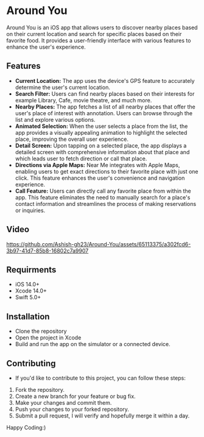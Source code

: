 # Around You
Around You is an iOS app that allows users to discover nearby places based on their current location and search for specific places based on their favorite food. It provides a user-friendly interface with various features to enhance the user's experience.

## Features
- **Current Location:** The app uses the device's GPS feature to accurately determine the user's current location.
- **Search Filter:** Users can find nearby places based on their interests for example Library, Cafe, movie theatre, and much more.
- **Nearby Places:** The app fetches a list of all nearby places that offer the user's place of interest with annotation. Users can browse through the list and explore various options.
- **Animated Selection:** When the user selects a place from the list, the app provides a visually appealing animation to highlight the selected place, improving the overall user experience.
- **Detail Screen:** Upon tapping on a selected place, the app displays a detailed screen with comprehensive information about that place and which leads user to fetch direction or call that place.
- **Directions via Apple Maps:** Near Me integrates with Apple Maps, enabling users to get exact directions to their favorite place with just one click. This feature enhances the user's convenience and navigation experience.
- **Call Feature:** Users can directly call any favorite place from within the app. This feature eliminates the need to manually search for a place's contact information and streamlines the process of making reservations or inquiries.

## Video
https://github.com/Ashish-gh23/Around-You/assets/65113375/a302fcd6-3b97-41d7-85b8-16802c7a9907

## Requirments
- iOS 14.0+
- Xcode 14.0+
- Swift 5.0+

## Installation
- Clone the repository
- Open the project in Xcode
- Build and run the app on the simulator or a connected device.

## Contributing
- If you'd like to contribute to this project, you can follow these steps:
1. Fork the repository.
2. Create a new branch for your feature or bug fix.
3. Make your changes and commit them.
4. Push your changes to your forked repository.
5. Submit a pull request, I will verify and hopefully merge it within a day.

Happy Coding:)

   
